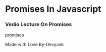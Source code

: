# Promises In Javascript

### Vedio Lecture On Promises
[promises](https://drive.google.com/file/d/1XRxoC3t9B_y9gARvmr95w5BfOz3-3PIf/view?usp=sharing)

Made with Love By-Devyank 
